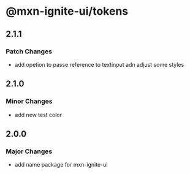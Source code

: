 # @mxn-ignite-ui/tokens

## 2.1.1

### Patch Changes

- add opetion to passe reference to textinput adn adjust some styles

## 2.1.0

### Minor Changes

- add new test color

## 2.0.0

### Major Changes

- add name package for mxn-ignite-ui
